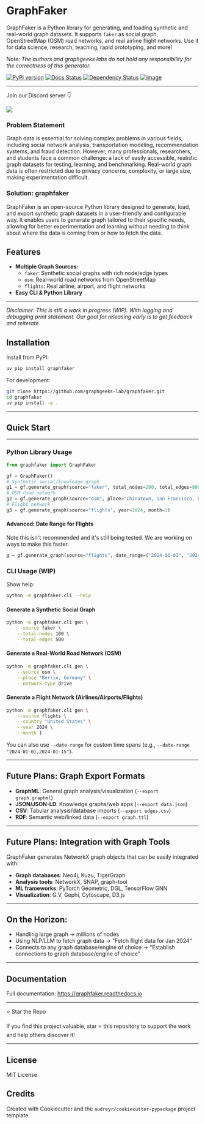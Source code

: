 # GraphFaker

GraphFaker is a Python library for generating, and loading synthetic and real-world graph datasets. It supports `faker`  as social graph, OpenStreetMap (OSM) road networks, and real airline flight networks. Use it for data science, research, teaching, rapid prototyping, and more!

*Note: The authors and graphgeeks labs do not hold any responsibility for the correctness of this generator.*

[![PyPI version](https://img.shields.io/pypi/v/graphfaker.svg)](https://pypi.python.org/pypi/graphfaker)
[![Docs Status](https://readthedocs.org/projects/graphfaker/badge/?version=latest)](https://graphfaker.readthedocs.io/en/latest/?version=latest)
[![Dependency Status](https://pyup.io/repos/github/denironyx/graphfaker/shield.svg)](https://pyup.io/repos/github/denironyx/graphfaker/)
[![image](https://img.shields.io/badge/License-MIT-yellow.svg)](https://opensource.org/licenses/MIT)

---

Join our Discord server 👇

[![](https://dcbadge.limes.pink/api/server/https://discord.gg/mQQz9bRRpH)](https://discord.gg/mQQz9bRRpH)


### Problem Statement
Graph data is essential for solving complex problems in various fields, including social network analysis, transportation modeling, recommendation systems, and fraud detection. However, many professionals, researchers, and students face a common challenge: a lack of easily accessible, realistic graph datasets for testing, learning, and benchmarking. Real-world graph data is often restricted due to privacy concerns, complexity, or large size, making experimentation difficult.

### Solution: graphfaker
GraphFaker is an open-source Python library designed to generate, load, and export synthetic graph datasets in a user-friendly and configurable way. It enables users to generate graph tailored to their specific needs, allowing for better experimentation and learning without needing to think about where the data is coming from or how to fetch the data.

## Features
- **Multiple Graph Sources:**
  - `faker`: Synthetic social graphs with rich node/edge types
  - `osm`: Real-world road networks from OpenStreetMap
  - `flights`: Real airline, airport, and flight networks
- **Easy CLI & Python Library**

---

*Disclaimer: This is still a work in progress (WIP). With logging and debugging print statement. Our goal for releasing early is to get feedback and reiterate.*

## Installation

Install from PyPI:
```sh
uv pip install graphfaker
```

For development:
```sh
git clone https://github.com/graphgeeks-lab/graphfaker.git
cd graphfaker
uv pip install -e .
```

---

## Quick Start

---

### Python Library Usage

```python
from graphfaker import GraphFaker

gf = GraphFaker()
# Synthetic social/knowledge graph
g1 = gf.generate_graph(source="faker", total_nodes=200, total_edges=800)
# OSM road network
g2 = gf.generate_graph(source="osm", place="Chinatown, San Francisco, California", network_type="drive")
# Flight network
g3 = gf.generate_graph(source="flights", year=2024, month=1)

```

#### Advanced: Date Range for Flights

Note this isn't recommended and it's still being tested. We are working on ways to make this faster.

```python
g = gf.generate_graph(source="flights", date_range=("2024-01-01", "2024-01-15"))
```


### CLI Usage (WIP)

Show help:
```sh
python -m graphfaker.cli --help
```

#### Generate a Synthetic Social Graph
```sh
python -m graphfaker.cli gen \
    --source faker \
    --total-nodes 100 \
    --total-edges 500
```

#### Generate a Real-World Road Network (OSM)
```sh
python -m graphfaker.cli gen \
    --source osm \
    --place "Berlin, Germany" \
    --network-type drive
```

#### Generate a Flight Network (Airlines/Airports/Flights)
```sh
python -m graphfaker.cli gen \
    --source flights \
    --country "United States" \
    --year 2024 \
    --month 1
```

You can also use `--date-range` for custom time spans (e.g., `--date-range "2024-01-01,2024-01-15"`).

---

## Future Plans: Graph Export Formats

- **GraphML**: General graph analysis/visualization (`--export graph.graphml`)
- **JSON/JSON-LD**: Knowledge graphs/web apps (`--export data.json`)
- **CSV**: Tabular analysis/database imports (`--export edges.csv`)
- **RDF**: Semantic web/linked data (`--export graph.ttl`)

---

## Future Plans: Integration with Graph Tools

GraphFaker generates NetworkX graph objects that can be easily integrated with:
- **Graph databases**: Neo4j, Kuzu, TigerGraph
- **Analysis tools**: NetworkX, SNAP, graph-tool
- **ML frameworks**: PyTorch Geometric, DGL, TensorFlow GNN
- **Visualization**: G.V, Gephi, Cytoscape, D3.js

---

## On the Horizon:

- Handling large graph -> millions of nodes
- Using NLP/LLM to fetch graph data -> "Fetch flight data for Jan 2024"
- Connects to any graph database/engine of choice -> "Establish connections to graph database/engine of choice"


---

## Documentation

Full documentation: https://graphfaker.readthedocs.io

---
⭐ Star the Repo

If you find this project valuable, star ⭐ this repository to support the work and help others discover it!

---

## License
MIT License

## Credits
Created with Cookiecutter and the `audreyr/cookiecutter-pypackage` project template.
